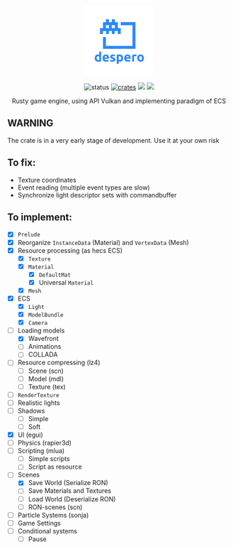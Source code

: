 <p align="center">
    <a href="https://konceptosociala.eu.org/despero"><img src="despero.svg" height="156" width="156" alt="despero"></a>
</p>    

<p align="center">
  <img src="https://img.shields.io/badge/Status-Alpha-blue?style=flat-square" alt="status">
  <a href="crates.io/crates/despero"><img src="https://img.shields.io/crates/v/despero.svg?style=flat-square" alt="crates"></a>
  <img src="https://img.shields.io/github/stars/konceptosociala/despero?style=flat-square&color=orange">
  <a href="https://github.com/konceptosociala/despero/issues"><img src="https://img.shields.io/github/issues/konceptosociala/despero?color=green&style=flat-square"></a>
</p>

<p align="center">
    Rusty game engine, using API Vulkan and implementing paradigm of ECS
</p>

## WARNING
The crate is in a very early stage of development. Use it at your own risk

## To fix:
- Texture coordinates
- Event reading (multiple event types are slow)
- Synchronize light descriptor sets with commandbuffer

## To implement:

- [x] `Prelude`
- [x] Reorganize `InstanceData` (Material) and `VertexData` (Mesh)
- [x] Resource processing (as hecs ECS)
    - [x] `Texture`
    - [x] `Material`
        - [x] `DefaultMat`
        - [x] Universal `Material`
    - [x] `Mesh`
- [x] ECS
    - [x] `Light`
    - [x] `ModelBundle`
    - [x] `Camera`
- [ ] Loading models
    - [x] Wavefront
    - [ ] Animations
    - [ ] COLLADA
- [ ] Resource compressing (lz4)
    - [ ] Scene (scn)
    - [ ] Model (mdl)
    - [ ] Texture (tex)
- [ ] `RenderTexture`
- [ ] Realistic lights
- [ ] Shadows
    - [ ] Simple
    - [ ] Soft
- [x] UI (egui)
- [ ] Physics (rapier3d)
- [ ] Scripting (mlua)
    - [ ] Simple scripts
    - [ ] Script as resource
- [ ] Scenes
    - [x] Save World (Serialize RON)
    - [ ] Save Materials and Textures
    - [ ] Load World (Deserialize RON)
    - [ ] RON-scenes (scn)
- [ ] Particle Systems (sonja)
- [ ] Game Settings
- [ ] Conditional systems
    - [ ] Pause
